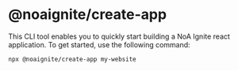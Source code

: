 # @noaignite/create-app

This CLI tool enables you to quickly start building a NoA Ignite react application. To get started, use the following command:

```sh
npx @noaignite/create-app my-website
```
